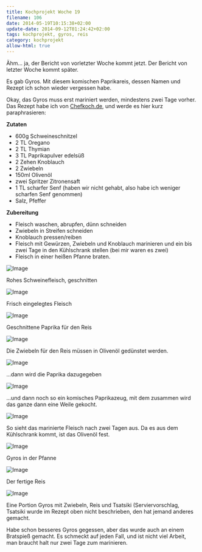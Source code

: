```yaml
---
title: Kochprojekt Woche 19
filename: 106
date: 2014-05-19T10:15:38+02:00
update-date: 2014-09-12T01:24:42+02:00
tags: kochprojekt, gyros, reis
category: kochprojekt
allow-html: true
---
```


<p>Ähm... ja, der Bericht von vorletzter Woche kommt jetzt. Der Bericht von letzter Woche kommt später.</p>

<p>Es gab Gyros. Mit diesem komischen Paprikareis, dessen Namen und Rezept ich schon wieder vergessen habe.</p>

<p>Okay, das Gyros muss erst mariniert werden, mindestens zwei Tage vorher. Das Rezept habe ich von <a href="http://www.chefkoch.de/rezepte/1126311219122852/Gyros.html">Chefkoch.de</a>, und werde es hier kurz paraphrasieren:</p>

<p><strong>Zutaten</strong></p>

<ul>
<li>600g Schweineschnitzel</li>

<li>2 TL Oregano</li>

<li>2 TL Thymian</li>

<li>3 TL Paprikapulver edelsüß</li>

<li>2 Zehen Knoblauch</li>

<li>2 Zwiebeln</li>

<li>150ml Olivenöl</li>

<li>zwei Spritzer Zitronensaft</li>

<li>1 TL scharfer Senf (haben wir nicht gehabt, also habe ich weniger scharfen Senf genommen)</li>

<li>Salz, Pfeffer</li>
</ul>

<p><strong>Zubereitung</strong></p>

<ul>
<li>Fleisch waschen, abrupfen, dünn schneiden</li>

<li>Zwiebeln in Streifen schneiden</li>

<li>Knoblauch pressen/reiben</li>

<li>Fleisch mit Gewürzen, Zwiebeln und Knoblauch marinieren und ein bis zwei Tage in den Kühlschrank stellen (bei mir waren es zwei)</li>

<li>Fleisch in einer heißen Pfanne braten.</li>
</ul>

<p><img src="https://www.strangerthanusual.de/hosted_files/190/download" alt="Image"></p>

<p>Rohes Schweinefleisch, geschnitten</p>

<p><img src="https://www.strangerthanusual.de/hosted_files/191/download" alt="Image"></p>

<p>Frisch eingelegtes Fleisch</p>

<p><img src="https://www.strangerthanusual.de/hosted_files/192/download" alt="Image"></p>

<p>Geschnittene Paprika für den Reis</p>

<p><img src="https://www.strangerthanusual.de/hosted_files/193/download" alt="Image"></p>

<p>Die Zwiebeln für den Reis müssen in Olivenöl gedünstet werden.</p>

<p><img src="https://www.strangerthanusual.de/hosted_files/194/download" alt="Image"></p>

<p>...dann wird die Paprika dazugegeben</p>

<p><img src="https://www.strangerthanusual.de/hosted_files/195/download" alt="Image"></p>

<p>...und dann noch so ein komisches Paprikazeug, mit dem zusammen wird das ganze dann eine Weile gekocht.</p>

<p><img src="https://www.strangerthanusual.de/hosted_files/196/download" alt="Image"></p>

<p>So sieht das marinierte Fleisch nach zwei Tagen aus. Da es aus dem Kühlschrank kommt, ist das Olivenöl fest.</p>

<p><img src="https://www.strangerthanusual.de/hosted_files/197/download" alt="Image"></p>

<p>Gyros in der Pfanne</p>

<p><img src="https://www.strangerthanusual.de/hosted_files/198/download" alt="Image"></p>

<p>Der fertige Reis</p>

<p><img src="https://www.strangerthanusual.de/hosted_files/199/download" alt="Image"></p>

<p>Eine Portion Gyros mit Zwiebeln, Reis und Tsatsiki (Serviervorschlag, Tsatsiki wurde im Rezept oben nicht beschrieben, den hat jemand anderes gemacht.</p>

<p>Habe schon besseres Gyros gegessen, aber das wurde auch an einem Bratspieß gemacht. Es schmeckt auf jeden Fall, und ist nicht viel Arbeit, man braucht halt nur zwei Tage zum marinieren.</p>


